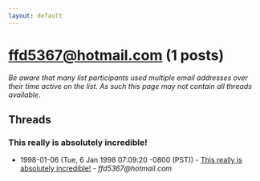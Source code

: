 ```yaml
---
layout: default
---
```


# ffd5367@hotmail.com (1 posts)

_Be aware that many list participants used multiple email addresses over their time active on the list. As such this page may not contain all threads available._

## Threads

### This really is absolutely incredible!
+ 1998-01-06 (Tue, 6 Jan 1998 07:09:20 -0800 (PST)) - [This really is absolutely incredible!](/archive/1998/01/e46439aa78f283848268d3c31295a88a2c3cc4a902ce8bb8e404641faa1ebad5) - _ffd5367@hotmail.com_

